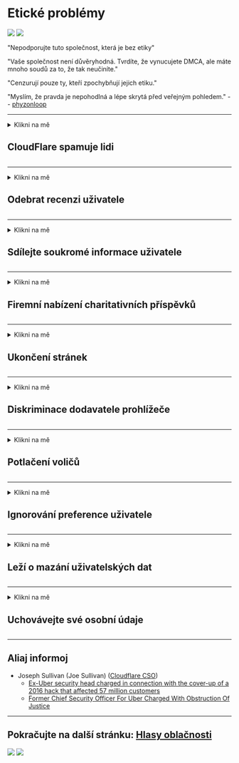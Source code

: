 # Etické problémy

![](https://codeberg.org/crimeflare/cloudflare-tor/media/branch/master/image/itsreallythatbad.jpg)
![](https://codeberg.org/crimeflare/cloudflare-tor/media/branch/master/image/telegram/c81238387627b4bfd3dcd60f56d41626.jpg)

"Nepodporujte tuto společnost, která je bez etiky"

"Vaše společnost není důvěryhodná. Tvrdíte, že vynucujete DMCA, ale máte mnoho soudů za to, že tak neučiníte."

"Cenzurují pouze ty, kteří zpochybňují jejich etiku."

"Myslím, že pravda je nepohodlná a lépe skrytá před veřejným pohledem."  -- [phyzonloop](https://twitter.com/phyzonloop)


---


<details>
<summary>Klikni na mě

## CloudFlare spamuje lidi
</summary>


Cloudflare odesílá nevyžádané e-maily uživatelům, kteří nepoužívají Cloudflare.

- E-maily zasílejte pouze odběratelům, kteří se přihlásili
- Když uživatel řekne „zastavit“, zastavte odesílání e-mailů

Je to tak jednoduché. Ale Cloudflare to nezajímá.
Cloudflare řekl, že použití jejich služby může zastavit všechny spammery nebo útočníky.
Jak můžeme zastavit Cloudflare bez aktivace Cloudflare?


| 🖼 | 🖼 |
| --- | --- |
| ![](https://codeberg.org/crimeflare/cloudflare-tor/media/branch/master/image/cfspam01.jpg) | ![](https://codeberg.org/crimeflare/cloudflare-tor/media/branch/master/image/cfspam03.jpg) |
| ![](https://codeberg.org/crimeflare/cloudflare-tor/media/branch/master/image/cfspam02.jpg) | ![](https://codeberg.org/crimeflare/cloudflare-tor/media/branch/master/image/cfspambrittany.jpg)<br>![](https://codeberg.org/crimeflare/cloudflare-tor/media/branch/master/image/cfspamtwtr.jpg) |

</details>

---

<details>
<summary>Klikni na mě

## Odebrat recenzi uživatele
</summary>


Negativní recenze Cloudflare censor.
Pokud na Twitteru zveřejníte text proti Cloudflare, máte šanci získat odpověď od zaměstnance Cloudflare zprávou „Ne, není to“.
Pokud na některý web s recenzemi pošlete negativní recenzi, pokusí se jej cenzurovat.


| 🖼 | 🖼 |
| --- | --- |
| ![](https://codeberg.org/crimeflare/cloudflare-tor/media/branch/master/image/cfcenrev_01.jpg)<br>![](https://codeberg.org/crimeflare/cloudflare-tor/media/branch/master/image/cfcenrev_02.jpg) | ![](https://codeberg.org/crimeflare/cloudflare-tor/media/branch/master/image/cfcenrev_03.jpg) |

</details>

---

<details>
<summary>Klikni na mě

## Sdílejte soukromé informace uživatele
</summary>


Cloudflare má obrovský problém s obtěžováním.
Cloudflare sdílí osobní údaje těch, kteří si stěžují na hostované stránky.
Někdy vás požádají o poskytnutí skutečného ID.
Pokud se nechcete nechat obtěžovat, napadat, bít nebo zabíjet, raději se držte dál od webů Cloudflared.


| 🖼 | 🖼 |
| --- | --- |
| ![](https://codeberg.org/crimeflare/cloudflare-tor/media/branch/master/image/cfdox_what.jpg) | ![](https://codeberg.org/crimeflare/cloudflare-tor/media/branch/master/image/cfdox_swat.jpg) |
| ![](https://codeberg.org/crimeflare/cloudflare-tor/media/branch/master/image/cfdox_kill.jpg) | ![](https://codeberg.org/crimeflare/cloudflare-tor/media/branch/master/image/cfdox_threat.jpg) |
| ![](https://codeberg.org/crimeflare/cloudflare-tor/media/branch/master/image/cfdox_dox.jpg) | ![](https://codeberg.org/crimeflare/cloudflare-tor/media/branch/master/image/cfdox_ex1.jpg)<br>![](https://codeberg.org/crimeflare/cloudflare-tor/media/branch/master/image/cfdox_ex2.jpg) |

</details>

---

<details>
<summary>Klikni na mě

## Firemní nabízení charitativních příspěvků
</summary>


CloudFlare požaduje charitativní příspěvky.
Je docela děsivé, že americká korporace by požádala o charitu spolu s neziskovými organizacemi, které mají dobré důvody.
Pokud rádi blokujete lidi nebo ztrácíte čas jiných lidí, možná budete chtít objednat zaměstnancům společnosti Cloudflare nějaké pizzy.


![](https://codeberg.org/crimeflare/cloudflare-tor/media/branch/master/image/cfdonate.jpg)

</details>

---

<details>
<summary>Klikni na mě

## Ukončení stránek
</summary>


Co uděláte, pokud váš web náhle klesne?
Existují zprávy o tom, že Cloudflare bez upozornění varuje, že uživatel konfiguruje nebo zastavuje službu uživatele.
Doporučujeme vám najít lepšího poskytovatele.

![](https://codeberg.org/crimeflare/cloudflare-tor/media/branch/master/image/cftmnt.jpg)

</details>

---

<details>
<summary>Klikni na mě

## Diskriminace dodavatele prohlížeče
</summary>


CloudFlare poskytuje preferenční zacházení těm, kteří používají Firefox, zatímco poskytuje nepřátelské zacházení uživatelům jiných prohlížečů než Tor.
Uživatelům, kteří oprávněně odmítají vykonávat nesvobodný javascript, se také dostává nepřátelského zacházení.
Tato nerovnost v přístupu je zneužitím neutrality sítě a zneužitím moci.

![](https://codeberg.org/crimeflare/cloudflare-tor/media/branch/master/image/browdifftbcx.gif)

- Vlevo: Prohlížeč Tor, vpravo: Chrome. Stejná adresa IP.

![](https://codeberg.org/crimeflare/cloudflare-tor/media/branch/master/image/browserdiff.jpg)

- Vlevo: Tor Browser Javascript Disabled, Cookie Enabled
- Vpravo: Chrome Javascript povolen, cookie zakázáno

![](https://codeberg.org/crimeflare/cloudflare-tor/media/branch/master/image/cfsiryoublocked.jpg)

- QuteBrowser (menší prohlížeč) bez Tor (Clearnet IP)

| ***Prohlížeč*** | ***Ošetření přístupu*** |
| --- | --- |
| Tor Browser (Javascript povolen) | přístup povolen |
| Firefox (Javascript povolen) | přístup snížen |
| Chromium (Javascript povolen) | přístup snížen |
| Chromium or Firefox (Javascript zakázán) | přístup odepřen |
| Chromium or Firefox (Cookie zakázáno) | přístup odepřen |
| QuteBrowser | přístup odepřen |
| lynx | přístup odepřen |
| w3m | přístup odepřen |
| wget | přístup odepřen |


Proč nepoužívat tlačítko Audio k vyřešení snadné výzvy?

Ano, existuje zvukové tlačítko, ale na Tor vždy nefunguje.
Tuto zprávu dostanete, když na ni kliknete:

```
Zkuste to později znovu
Váš počítač nebo síť může odesílat automatické dotazy.
V zájmu ochrany našich uživatelů nemůžeme váš požadavek zpracovat.
Pro více informací navštivte naši stránku nápovědy
```

</details>

---

<details>
<summary>Klikni na mě

## Potlačení voličů
</summary>


Voliči ve státech USA se registrují, aby nakonec hlasovali prostřednictvím webové stránky státního tajemníka ve státě svého bydliště.
Úřady státního tajemníka ovládané republikány se zapojují do potlačování voličů tím, že prohledávají webové stránky státního tajemníka prostřednictvím služby Cloudflare.
Cloudflareovo nepřátelské zacházení s uživateli Tor, jeho pozice MITM jako centralizovaného globálního bodu dohledu a jeho škodlivá role celkově činí potenciální voliče neochotné se zaregistrovat.
Obzvláště liberálové mají sklon přijímat soukromí.
Formuláře pro registraci voličů shromažďují citlivé informace o politickém sklonu voliče, jeho fyzické fyzické adrese, čísle sociálního zabezpečení a datu narození.
Většina států zveřejňuje pouze podmnožinu těchto informací, ale Cloudflare vidí všechny tyto informace, když se někdo zaregistruje k hlasování.

Povšimněte si, že registrace papíru neobchází Cloudflare, protože tajemník pracovníků pracovníků státní správy pro zadávání dat bude pravděpodobně pro zadávání dat používat webovou stránku Cloudflare.

| 🖼 | 🖼 |
| --- | --- |
| ![](https://codeberg.org/crimeflare/cloudflare-tor/media/branch/master/image/cfvotm_01.jpg) | ![](https://codeberg.org/crimeflare/cloudflare-tor/media/branch/master/image/cfvotm_02.jpg) |

- Change.org je slavný web pro shromažďování hlasů a jednání.
“lidé všude začínají kampaně, mobilizují příznivce a spolupracují s tvůrci rozhodnutí na řešení.”
Bohužel mnoho lidí nemůže zobrazit change.org vůbec kvůli agresivnímu filtru Cloudflare.
Je jim blokováno podepsání petice, čímž jsou vyloučeny z demokratického procesu.
Použití jiné platformy bez cloudů, jako je OpenPetition, pomáhá problém vyřešit.

| 🖼 | 🖼 |
| --- | --- |
| ![](https://codeberg.org/crimeflare/cloudflare-tor/media/branch/master/image/changeorgasn.jpg) | ![](https://codeberg.org/crimeflare/cloudflare-tor/media/branch/master/image/changeorgtor.jpg) |

- „Athénský projekt“ společnosti Cloudflare nabízí bezplatnou ochranu podnikových úrovní na webových stránkách pro státní a místní volby.
Řekli, že „jejich voliči mají přístup k informacím o volbách a registraci voličů“, ale je to lež, protože mnoho lidí prostě nemůže prohlížet web vůbec.

</details>

---

<details>
<summary>Klikni na mě

## Ignorování preference uživatele
</summary>


Pokud se odhlásíte, očekáváte, že o tom neobdržíte žádný e-mail.
Cloudflare ignoruje preference uživatele a sdílí data s korporacemi třetích stran bez souhlasu zákazníka.
Pokud používáte bezplatný tarif, občas vám pošlou e-mail s žádostí o zakoupení měsíčního předplatného.

![](https://codeberg.org/crimeflare/cloudflare-tor/media/branch/master/image/cfviopl_tp.jpg)

</details>

---

<details>
<summary>Klikni na mě

## Leží o mazání uživatelských dat
</summary>


Podle tohoto zákaznického blogu typu cloudflare spočívá Cloudflare v mazání účtů.
V dnešní době si mnoho společností vaše data uchová po uzavření nebo odebrání účtu.
Většina dobrých společností o tom zmiňuje ve svých zásadách ochrany osobních údajů.
Cloudflare? Ne.

```
2019-08-05 CloudFlare mi poslal potvrzení, že můj účet odstranili.
2019-10-02 Obdržel jsem e-mail od CloudFlare „protože jsem zákazník“
```

Cloudflare nevěděla o slovu „odstranit“.
Pokud je skutečně odstraněn, proč tento bývalý zákazník dostal e-mail?
Také zmínil, že zásady ochrany soukromí Cloudflare o tom nezmiňují.

```
Jejich nové zásady ochrany osobních údajů nezmínily uchovávání údajů po dobu jednoho roku.
```

![](https://codeberg.org/crimeflare/cloudflare-tor/media/branch/master/image/cfviopl_notdel.jpg)

Jak můžete věřit Cloudflare, pokud je jejich ochrana soukromí LIE?

</details>

---

<details>
<summary>Klikni na mě

## Uchovávejte své osobní údaje
</summary>


Odstranění účtu Cloudflare je obtížné.

```
Vložte podpůrný lístek pomocí kategorie „Účet“,
a požádat o odstranění účtu v těle zprávy.
Před žádostí o smazání musíte mít k účtu nepřipojené žádné domény ani kreditní karty.
```

Tento potvrzovací e-mail obdržíte.

![](https://codeberg.org/crimeflare/cloudflare-tor/media/branch/master/image/cf_deleteandkeep.jpg)

„Začali jsme zpracovávat vaši žádost o odstranění“, ale „Vaše osobní údaje budeme i nadále ukládat“.

Můžete tomu věřit?

</details>

---

## Aliaj informoj

- Joseph Sullivan (Joe Sullivan) ([Cloudflare CSO](https://twitter.com/eastdakota/status/1296522269313785862))
  - [Ex-Uber security head charged in connection with the cover-up of a 2016 hack that affected 57 million customers](https://www.businessinsider.com/uber-data-hack-security-head-joe-sullivan-charged-cover-up-2020-8)
  - [Former Chief Security Officer For Uber Charged With Obstruction Of Justice](https://www.justice.gov/usao-ndca/pr/former-chief-security-officer-uber-charged-obstruction-justice)


---

## Pokračujte na další stránku:   [Hlasy oblačnosti](../PEOPLE.md)

![](https://codeberg.org/crimeflare/cloudflare-tor/media/branch/master/image/freemoldybread.jpg)
![](https://codeberg.org/crimeflare/cloudflare-tor/media/branch/master/image/cfisnotanoption.jpg)
